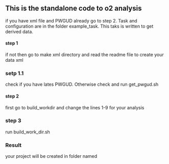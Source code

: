 ## This is the standalone code to o2 analysis
if you have xml file and PWGUD already go to step 2. Task and configuration are in the folder example_task. This taks is written to get derived data.
#### step 1

if not then go to make xml directory and read the readme file to create your data xml
### setp 1.1
check if you have lates PWGUD. Otherwise check and run get_pwgud.sh

#### step 2

first  go to build_workdir and change the lines 1-9 for your analysis

### step 3

run build_work_dir.sh <your project name>
### Result
your project will be created in folder named <your project name>
